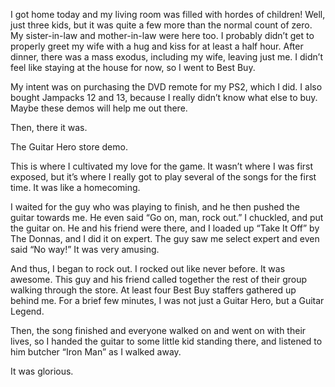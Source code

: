 I got home today and my living room was filled with hordes of children! Well, just three kids, but it was quite a few more than the normal count of zero. My sister-in-law and mother-in-law were here too. I probably didn’t get to properly greet my wife with a hug and kiss for at least a half hour. After dinner, there was a mass exodus, including my wife, leaving just me. I didn’t feel like staying at the house for now, so I went to Best Buy.

My intent was on purchasing the DVD remote for my PS2, which I did. I also bought Jampacks 12 and 13, because I really didn’t know what else to buy. Maybe these demos will help me out there.

Then, there it was.

The Guitar Hero store demo.

This is where I cultivated my love for the game. It wasn’t where I was first exposed, but it’s where I really got to play several of the songs for the first time. It was like a homecoming.

I waited for the guy who was playing to finish, and he then pushed the guitar towards me. He even said “Go on, man, rock out.” I chuckled, and put the guitar on. He and his friend were there, and I loaded up “Take It Off” by The Donnas, and I did it on expert. The guy saw me select expert and even said “No way!” It was very amusing.

And thus, I began to rock out. I rocked out like never before. It was awesome. This guy and his friend called together the rest of their group walking through the store. At least four Best Buy staffers gathered up behind me. For a brief few minutes, I was not just a Guitar Hero, but a Guitar Legend.

Then, the song finished and everyone walked on and went on with their lives, so I handed the guitar to some little kid standing there, and listened to him butcher “Iron Man” as I walked away.

It was glorious.